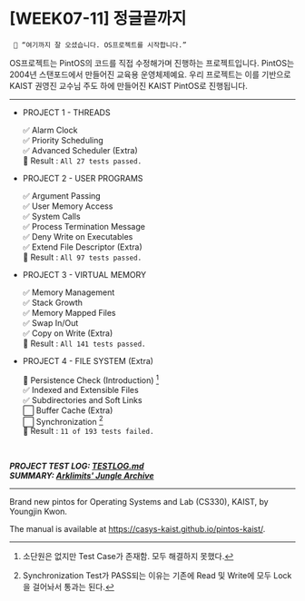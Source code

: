 # [WEEK07-11] 정글끝까지

```
 📢 “여기까지 잘 오셨습니다. OS프로젝트를 시작합니다.”
```

OS프로젝트는 PintOS의 코드를 직접 수정해가며 진행하는 프로젝트입니다.
PintOS는 2004년 스탠포드에서 만들어진 교육용 운영체제예요. 우리 프로젝트는 이를 기반으로 KAIST 권영진 교수님 주도 하에 만들어진 KAIST PintOS로 진행됩니다.

***
- PROJECT 1 - THREADS

    ✅ Alarm Clock  
    ✅ Priority Scheduling  
    ✅ Advanced Scheduler (Extra)  
    🚀 Result : `All 27 tests passed.`


- PROJECT 2 - USER PROGRAMS

    ✅ Argument Passing  
    ✅ User Memory Access  
    ✅ System Calls  
    ✅ Process Termination Message  
    ✅ Deny Write on Executables  
    ✅ Extend File Descriptor (Extra)  
    🚀 Result : `All 97 tests passed.`


- PROJECT 3 - VIRTUAL MEMORY

    ✅ Memory Management  
    ✅ Stack Growth  
    ✅ Memory Mapped Files  
    ✅ Swap In/Out  
    ✅ Copy on Write (Extra)  
    🚀 Result : `All 141 tests passed.`


- PROJECT 4 - FILE SYSTEM (Extra)

    🔳 Persistence Check (Introduction) [^PERS]  
    ✅ Indexed and Extensible Files  
    ✅ Subdirectories and Soft Links  
    ⬜ Buffer Cache (Extra)  
    ⬜ Synchronization [^PASS]  
    🚀 Result : `11 of 193 tests failed.`

<br>

***PROJECT TEST LOG: [TESTLOG.md](./TESTLOG.md)***  
***SUMMARY: [Arklimits' Jungle Archive](https://github.com/Arklimits/swjungle-archive/tree/main/summary/pintos)***

[^PERS]: 소단원은 없지만 Test Case가 존재함. 모두 해결하지 못했다.
[^PASS]: Synchronization Test가 PASS되는 이유는 기존에 Read 및 Write에 모두 Lock을 걸어놔서 통과는 된다.

******************

Brand new pintos for Operating Systems and Lab (CS330), KAIST, by Youngjin Kwon.

The manual is available at https://casys-kaist.github.io/pintos-kaist/.

